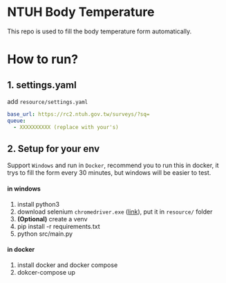 # NTUH Body Temperature
This repo is used to fill the body temperature form automatically.

# How to run?
## 1. settings.yaml
add `resource/settings.yaml`
```yaml
base_url: https://rc2.ntuh.gov.tw/surveys/?sq=
queue:
  - XXXXXXXXXX (replace with your's)
```
## 2. Setup for your env
Support `Windows` and run in `Docker`, recommend you to run this in docker, it trys to fill the form every 30 minutes, 
but windows will be easier to test.  

#### in windows
1. install python3
2. download selenium `chromedriver.exe` ([link](https://chromedriver.chromium.org/downloads)), put it in `resource/` folder 
3. **(Optional)** create a venv
4. pip install -r requirements.txt
5. python src/main.py
#### in docker
1. install docker and docker compose
1. dokcer-compose up